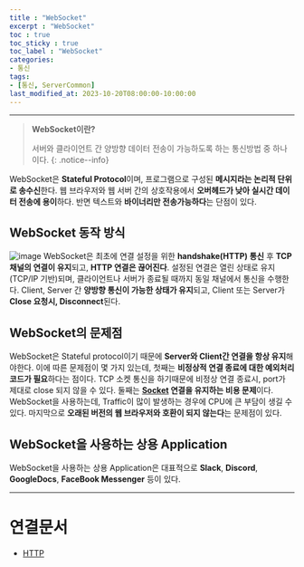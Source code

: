 ```yaml
---
title : "WebSocket"
excerpt : "WebSocket"
toc : true
toc_sticky : true
toc_label : "WebSocket"
categories:
- 통신
tags:
- [통신, ServerCommon]
last_modified_at: 2023-10-20T08:00:00-10:00:00
---
```

  
---
  
> **WebSocket이란?**  
>
> 서버와 클라이언트 간 양방향 데이터 전송이 가능하도록 하는 통신방법 중 하나이다. 
{: .notice--info}  

 WebSocket은 **Stateful Protocol**이며, 프로그램으로 구성된 **메시지라는 논리적 단위로 송수신**한다. 웹 브라우저와 웹 서버 간의 상호작용에서 **오버헤드가 낮아 실시간 데이터 전송에 용이**하다. 반면 텍스트와 **바이너리만 전송가능하다**는 단점이 있다.
  
## WebSocket 동작 방식
  
![image](../../assets/images/WebSocketProcess.png)
 WebSocket은 최초에 연결 설정을 위한 **handshake(HTTP) 통신** 후 **TCP 채널의 연결이 유지**되고, **HTTP 연결은 끊어진다**. 설정된 연결은 열린 상태로 유지(TCP/IP 기반)되며,  클라이언트나 서버가 종료될 때까지 동일 채널에서 통신을 수행한다. Client, Server 간 **양방향 통신이 가능한 상태가 유지**되고, Client 또는 Server가 **Close 요청시, Disconnect**된다.
  
## WebSocket의 문제점
 WebSocket은 Stateful protocol이기 때문에 **Server와 Client간 연결을 항상 유지**해야한다. 이에 따른 문제점이 몇 가지 있는데, 첫째는 **비정상적 연결 종료에 대한 예외처리 코드가 필요**하다는 점이다.  TCP 소켓 통신을 하기때문에 비정상 연결 종료시, port가 제대로 close 되지 않을 수 있다. 둘째는 **[Socket](../../통신/통신-Socket) 연결을 유지하는 비용 문제**이다. WebSocket을 사용하는데, Traffic이 많이 발생하는 경우에 CPU에 큰 부담이 생길 수 있다. 마지막으로 **오래된 버전의 웹 브라우저와 호환이 되지 않는다**는 문제점이 있다.
  
## WebSocket을 사용하는 상용 Application
  WebSocket을 사용하는 상용 Application은 대표적으로 **Slack**, **Discord**, **GoogleDocs**, **FaceBook Messenger** 등이 있다.

---
  
# 연결문서
- [HTTP](../../servercommon/servercommon-HTTP)